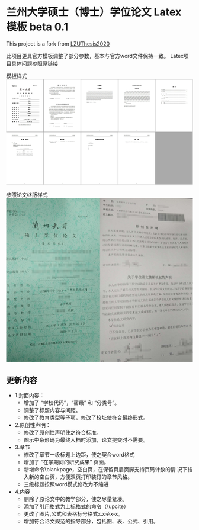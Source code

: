 # 兰州大学硕士（博士）学位论文 Latex 模板 beta 0.1

This project is a fork from [LZUThesis2020](https://github.com/yuhlzu/LZUThesis2020)

此项目更具官方模板调整了部分参数，基本与官方word文件保持一致。
Latex项目具体问题参照原链接

模板样式
![show](other/template.png)

参照论文终版样式
![show](other/ori.png)

## 更新内容

* 1.封面内容：
    * 增加了 “学校代码”，“密级” 和 “分类号”。
    * 调整了标题内容与间距。
    * 修改了教育类型等子项，修改了校址使符合最终形式。
* 2.原创性声明：
    * 修改了原创性声明使之符合标准。
    * 图示中条形码为最终入档时添加，论文提交时不需要。
* 3.章节
    * 修改了章节一级标题上边距，使之契合word格式
    * 增加了 “在学期间的研究成果” 页面。
    * 新增命令\blankpage，空白页，在保留页眉页脚支持页码计数的情
    况下插入新的空白页，方便双页打印装订的章节风格。
    * 三级标题按照word模式修改为不缩进
* 4.内容
    * 删除了原论文中的教学部分，使之尽量紧凑。
    * 添加了引用格式为上标格式的命令（\upcite）
    * 更改了图片,公式和表格标号格式x.x至x-x。
    * 增加符合论文规范的指导部分，包括图、表、公式、引用。


